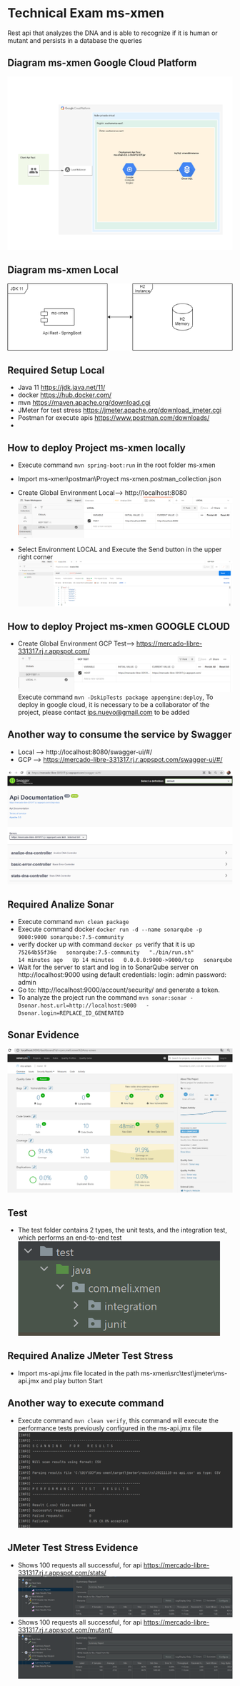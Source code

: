 # Technical Exam ms-xmen
Rest api that analyzes the DNA and is able to recognize if it is human or mutant and persists in a database the queries

## Diagram ms-xmen Google Cloud Platform 
![Diagram_GCP.png](img/diagrams/gcp/Diagram_GCP.png)

## Diagram ms-xmen Local
![Diagram_Local.png](img/diagrams/local/Diagram_Local.png)


## Required Setup Local
* Java 11 https://jdk.java.net/11/
* docker https://hub.docker.com/
* mvn https://maven.apache.org/download.cgi
* JMeter for test stress https://jmeter.apache.org/download_jmeter.cgi
* Postman for execute apis https://www.postman.com/downloads/
* 
##  How to deploy Project ms-xmen  locally
* Execute command ```mvn spring-boot:run``` in the root folder ms-xmen
* Import ms-xmen\postman\Proyect ms-xmen.postman_collection.json
* Create Global Environment Local--> http://localhost:8080
![img\img.png](img/img.png) 

* Select Environment LOCAL and Execute the Send button in the upper right corner
![img_3.png](img/img_3.png)


##  How to deploy Project ms-xmen GOOGLE CLOUD 
* Create Global Environment GCP Test--> https://mercado-libre-331317.rj.r.appspot.com/
  ![img_1.png](img/img_1.png)
Execute command ```mvn -DskipTests package appengine:deploy```, To deploy in google cloud, it is necessary to be a collaborator of the project, please contact ips.nuevo@gmail.com to be added

##  Another way to consume the service by Swagger
* Local  --> http://localhost:8080/swagger-ui/#/
* GCP    --> https://mercado-libre-331317.rj.r.appspot.com/swagger-ui/#/

![swagger.png](img/swagger/img.png)

## Required Analize Sonar
* Execute command ```mvn clean package``` 
* Execute command docker ```docker run -d --name sonarqube -p 9000:9000 sonarqube:7.5-community```
* verify docker up with command ```docker ps``` verify that it is up ```75264b55f36e   sonarqube:7.5-community   "./bin/run.sh"           14 minutes ago   Up 14 minutes   0.0.0.0:9000->9000/tcp   sonarqube```
* Wait for the server to start and log in to SonarQube server on http://localhost:9000 using default credentials: login: admin password: admin
* Go to: http://localhost:9000/account/security/ and generate a token.
* To analyze the project run the command ```mvn sonar:sonar -Dsonar.host.url=http://localhost:9000   -Dsonar.login=REPLACE_ID_GENERATED```

## Sonar Evidence
![img.png](img/sonar/img.png)

## Test
* The test folder contains 2 types, the unit tests, and the integration test, which performs an end-to-end test
![img.png](img/integrationtest/img.png)

## Required Analize JMeter Test Stress
* Import ms-api.jmx file located in the path ms-xmen\src\test\jmeter\ms-api.jmx and play button Start

## Another way to execute command 
* Execute command ```mvn clean verify```, this command will execute the performance tests previously configured in the ms-api.jmx file
![commandmvn.png](img/jmeter/commandmvn.png)


## JMeter Test Stress Evidence
* Shows 100 requests all successful, for api https://mercado-libre-331317.rj.r.appspot.com/stats/
![stats.png](img/jmeter/stats.png)
* Shows 100 requests all successful, for api https://mercado-libre-331317.rj.r.appspot.com/mutant/
![mutant.png](img/jmeter/mutant.png)

  

